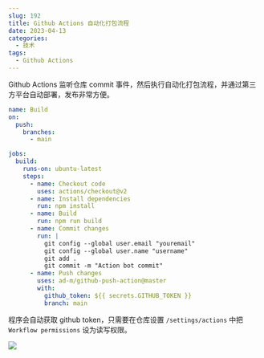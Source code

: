 ```yaml
---
slug: 192
title: Github Actions 自动化打包流程
date: 2023-04-13
categories: 
  - 技术
tags: 
  - Github Actions
---
```


Github Actions 监听仓库 commit 事件，然后执行自动化打包流程，并通过第三方平台自动部署，发布非常方便。

```yml
name: Build
on:
  push:
    branches:
      - main

jobs:
  build:
    runs-on: ubuntu-latest
    steps:
      - name: Checkout code
        uses: actions/checkout@v2
      - name: Install dependencies
        run: npm install
      - name: Build
        run: npm run build
      - name: Commit changes
        run: |
          git config --global user.email "youremail"
          git config --global user.name "username"
          git add .
          git commit -m "Action bot commit"
      - name: Push changes
        uses: ad-m/github-push-action@master
        with:
          github_token: ${{ secrets.GITHUB_TOKEN }}
          branch: main
```

程序会自动获取 github token，只需要在仓库设置 `/settings/actions` 中把 `Workflow permissions` 设为读写权限。

![](https://imgurl.zishu.me/images/old/2023/04/13/6437a8b1404b2.webp)

